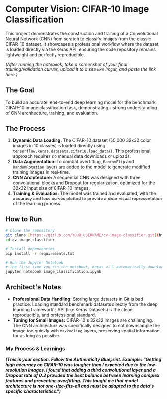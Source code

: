 # Computer Vision: CIFAR-10 Image Classification

This project demonstrates the construction and training of a Convolutional Neural Network (CNN) from scratch to classify images from the classic CIFAR-10 dataset. It showcases a professional workflow where the dataset is loaded directly via the Keras API, ensuring the code repository remains lightweight and perfectly reproducible.


*(After running the notebook, take a screenshot of your final training/validation curves, upload it to a site like Imgur, and paste the link here.)*

## The Goal
To build an accurate, end-to-end deep learning model for the benchmark CIFAR-10 image classification task, demonstrating a strong understanding of CNN architecture, training, and evaluation.

## The Process
1.  **Dynamic Data Loading:** The CIFAR-10 dataset (60,000 32x32 color images in 10 classes) is loaded directly using `tensorflow.keras.datasets.cifar10.load_data()`. This professional approach requires no manual data downloads or uploads.
2.  **Data Augmentation:** To combat overfitting, `RandomFlip` and `RandomRotation` layers are added to the model to generate modified training images in real-time.
3.  **CNN Architecture:** A sequential CNN was designed with three convolutional blocks and Dropout for regularization, optimized for the 32x32 input size of CIFAR-10 images.
4.  **Training & Evaluation:** The model was trained and evaluated, with the accuracy and loss curves plotted to provide a clear visual representation of the learning process.

## How to Run
```bash
# Clone the repository
git clone [https://github.com/YOUR_USERNAME/cv-image-classifier.git](https://github.com/YOUR_USERNAME/cv-image-classifier.git)
cd cv-image-classifier

# Install dependencies
pip install -r requirements.txt

# Run the Jupyter Notebook
# The first time you run the notebook, Keras will automatically download the CIFAR-10 dataset.
jupyter notebook image_classification.ipynb
```

## Architect's Notes
- **Professional Data Handling:** Storing large datasets in Git is bad practice. Loading standard benchmark datasets directly from the deep learning framework's API (like Keras Datasets) is the clean, reproducible, and professional standard.
- **Tuning for Small Images:** CIFAR-10's 32x32 images are challenging. The CNN architecture was specifically designed to not downsample the image too quickly with `MaxPooling` layers, preserving spatial information for as long as possible.

### My Process & Learnings
***(This is your section. Follow the Authenticity Blueprint. Example: "Getting high accuracy on CIFAR-10 was tougher than I expected due to the low-resolution images. I found that adding a third convolutional layer and a Dropout rate of 0.3 provided the best balance between learning complex features and preventing overfitting. This taught me that model architecture is not one-size-fits-all and must be adapted to the data's specific characteristics.")***
